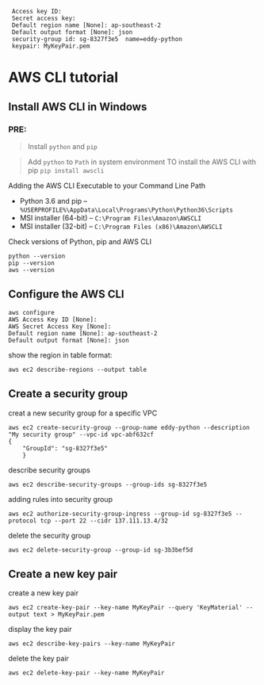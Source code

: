 ``` 
 Access key ID: 
 Secret access key:
 Default region name [None]: ap-southeast-2
 Default output format [None]: json
 security-group id: sg-8327f3e5  name=eddy-python
 keypair: MyKeyPair.pem
```
AWS CLI tutorial
================
## Install AWS CLI in Windows
### PRE:
>Install `python` and `pip`

>Add `python` to `Path` in system environment
TO install the AWS CLI with pip
`pip install awscli`

Adding the AWS CLI Executable to your Command Line Path
- Python 3.6 and pip – `%USERPROFILE%\AppData\Local\Programs\Python\Python36\Scripts`
- MSI installer (64-bit) – `C:\Program Files\Amazon\AWSCLI`
- MSI installer (32-bit) – `C:\Program Files (x86)\Amazon\AWSCLI`
	
Check versions of Python, pip and AWS CLI
```
python --version
pip --version
aws --version
```
	
## Configure the AWS CLI
```
aws configure
AWS Access Key ID [None]: 
AWS Secret Access Key [None]: 
Default region name [None]: ap-southeast-2
Default output format [None]: json
```
show the region in table format:

`aws ec2 describe-regions --output table`

## Create a security group
creat a new security group for a specific VPC
```
aws ec2 create-security-group --group-name eddy-python --description "My security group" --vpc-id vpc-abf632cf
{
	"GroupId": "sg-8327f3e5"
	}
```

describe security groups

`aws ec2 describe-security-groups --group-ids sg-8327f3e5`

adding rules into security group

`aws ec2 authorize-security-group-ingress --group-id sg-8327f3e5 --protocol tcp --port 22 --cidr 137.111.13.4/32`

delete the security group

`aws ec2 delete-security-group --group-id sg-3b3bef5d`

## Create a new key pair
create a new key pair

`aws ec2 create-key-pair --key-name MyKeyPair --query 'KeyMaterial' --output text > MyKeyPair.pem`

display the key pair

`aws ec2 describe-key-pairs --key-name MyKeyPair`

delete the key pair

`aws ec2 delete-key-pair --key-name MyKeyPair`
	

	
	
	
 
